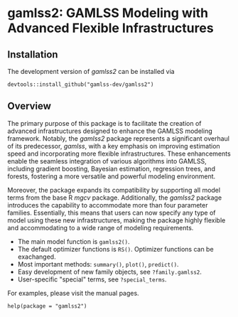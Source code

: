 # gamlss2: GAMLSS Modeling with Advanced Flexible Infrastructures

## Installation

The development version of _gamlss2_ can be installed via

```{r installation-github, eval=FALSE}
devtools::install_github("gamlss-dev/gamlss2")
```

## Overview 

The primary purpose of this package is to facilitate the creation of advanced infrastructures
designed to enhance the GAMLSS modeling framework. Notably, the _gamlss2_ package represents a
significant overhaul of its predecessor, _gamlss_, with a key emphasis on improving estimation
speed and incorporating more flexible infrastructures. These enhancements enable the seamless
integration of various algorithms into GAMLSS, including gradient boosting, Bayesian estimation,
regression trees, and forests, fostering a more versatile and powerful modeling environment.

Moreover, the package expands its compatibility by supporting all model terms from the base
R _mgcv_ package. Additionally, the _gamlss2_ package introduces the capability to
accommodate more than four parameter families. Essentially, this means that users can now
specify any type of model using these new infrastructures, making the package highly
flexible and accommodating to a wide range of modeling requirements.

* The main model function is `gamlss2()`.
* The default optimizer functions is `RS()`. Optimizer functions can be exachanged.
* Most important methods: `summary()`, `plot()`, `predict()`.
* Easy development of new family objects, see `?family.gamlss2`.
* User-specific "special" terms, see `?special_terms`.

For examples, please visit the manual pages.

```{r installation-github, eval=FALSE}
help(package = "gamlss2")
```
